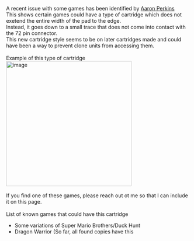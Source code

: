 A recent issue with some games has been identified by [Aaron Perkins](https://github.com/aaronperkins) <br>
This shows certain games could have a type of cartridge which does not exetend the entire width of the pad to the edge. <br>
Instead, it goes down to a small trace that does not come into contact with the 72 pin connector. <br>
This new cartridge style seems to be on later cartridges made and could have been a way to prevent clone units from accessing them. <br>
<br>
Example of this type of cartridge <br>
<img width="343" alt="image" src="https://github.com/ShawMerlin/NES-Slotmaster/assets/70423454/81220bd9-19de-41a5-ac5d-9d31ac3fc634"> <br>
<br>
If you find one of these games, please reach out ot me so that I can include it on this page. <br>
<br>
List of known games that could have this cartridge <br>
- Some variations of Super Mario Brothers/Duck Hunt
- Dragon Warrior (So far, all found copies have this
